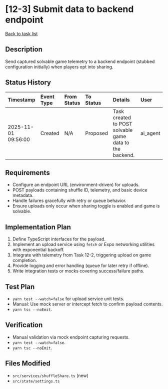 # [12-3] Submit data to backend endpoint

[Back to task list](../tasks.md)

## Description
Send captured solvable game telemetry to a backend endpoint (stubbed configuration initially) when players opt into sharing.

## Status History
| Timestamp | Event Type | From Status | To Status | Details | User |
| :-- | :-- | :-- | :-- | :-- | :-- |
| 2025-11-01 09:56:00 | Created | N/A | Proposed | Task created to POST solvable game data to the backend. | ai_agent |

## Requirements
- Configure an endpoint URL (environment-driven) for uploads.
- POST payloads containing shuffle ID, telemetry, and basic device metadata.
- Handle failures gracefully with retry or queue behavior.
- Ensure uploads only occur when sharing toggle is enabled and game is solvable.

## Implementation Plan
1. Define TypeScript interfaces for the payload.
2. Implement an upload service using `fetch` or Expo networking utilities with exponential backoff.
3. Integrate with telemetry from Task 12-2, triggering upload on game completion.
4. Provide logging and error handling (queue for later retry if offline).
5. Write integration tests or mocks covering success/failure paths.

## Test Plan
- `yarn test --watch=false` for upload service unit tests.
- Manual: Use mock server or intercept fetch to confirm payload contents.
- `yarn tsc --noEmit`.

## Verification
- Manual validation via mock endpoint capturing requests.
- `yarn test --watch=false`.
- `yarn tsc --noEmit`.

## Files Modified
- `src/services/shuffleShare.ts` (new)
- `src/state/settings.ts`

